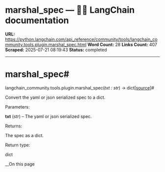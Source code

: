 # marshal_spec — 🦜🔗 LangChain  documentation

**URL:** https://python.langchain.com/api_reference/community/tools/langchain_community.tools.plugin.marshal_spec.html
**Word Count:** 28
**Links Count:** 407
**Scraped:** 2025-07-21 08:19:43
**Status:** completed

---

# marshal\_spec\#

langchain\_community.tools.plugin.marshal\_spec\(_txt : str_\) → dict[\[source\]](https://python.langchain.com/api_reference/_modules/langchain_community/tools/plugin.html#marshal_spec)\#     

Convert the yaml or json serialized spec to a dict.

Parameters:     

**txt** \(_str_\) – The yaml or json serialized spec.

Returns:     

The spec as a dict.

Return type:     

dict

__On this page